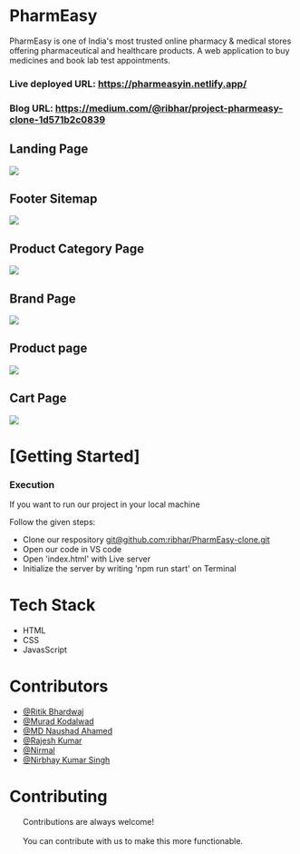 <h1>PharmEasy</h1>
PharmEasy is one of India's most trusted online pharmacy & medical stores offering pharmaceutical and healthcare products. A web application to buy medicines and book lab test appointments.

### Live deployed URL: https://pharmeasyin.netlify.app/

### Blog URL: https://medium.com/@ribhar/project-pharmeasy-clone-1d571b2c0839


 <h2>Landing Page</h2>
    <img src="https://github.com/ribhar/PharmEasy-clone/blob/main/assests/land.png" />
    <h2>Footer Sitemap</h2>
     <img src="https://github.com/ribhar/PharmEasy-clone/blob/main/assests/footer.png" />
  <h2>Product Category Page</h2>
    <img src="https://github.com/ribhar/PharmEasy-clone/blob/main/assests/category.PNG" />
       <h2>Brand Page</h2>
    <img src="https://github.com/ribhar/PharmEasy-clone/blob/main/assests/brand.PNG" />
    <h2>Product page</h2>
    <img src="https://github.com/ribhar/PharmEasy-clone/blob/main/assests/product.PNG" />
        <h2>Cart Page</h2>
    <img src="https://github.com/ribhar/PharmEasy-clone/blob/main/assests/cart.PNG" />
    <h1>[Getting Started]</h1>
    <h3>Execution</h3>
    <p>If you want to run our project in your local machine</p>
    <p>Follow the given steps:</p>
    <ul>
        <li>Clone our respository <a href="git@github.com:ribhar/PharmEasy-clone.git">git@github.com:ribhar/PharmEasy-clone.git</a></li>
        <li>Open our code in VS code</li>
        <li>Open 'index.html' with Live server</li>
        <li>Initialize the server by writing 'npm run start' on Terminal</li>
    </ul>
        <h1>Tech Stack</h1>
    <ul>
        <li>HTML</li>
        <li>CSS</li>
        <li>JavasScript</li>
    </ul>
        <h1>Contributors</h1>
    <ul>
        <li><a href="https://github.com/ribhar">@Ritik Bhardwaj</a></li>
        <li><a href="https://github.com/murad2243">@Murad Kodalwad</a></li>
        <li> <a href="https://github.com/naushadcom">@MD Naushad Ahamed</a> </li>
        <li><a href="https://github.com/rajeshdeoghar">@Rajesh Kumar</a></li>
        <li><a href="https://github.com/Nirmal403">@Nirmal</a></li>
        <li><a href="https://github.com/nirbhay244">@Nirbhay Kumar Singh</a></li>
    </ul>
       <h1>Contributing</h1>
    <ul>
        Contributions are always welcome!<br><br>
        You can contribute with us to make this more functionable.
    </ul>
   
